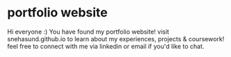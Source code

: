 # portfolio website

Hi everyone :)
You have found my portfolio website! visit snehasund.github.io to learn about my experiences, projects & coursework! feel free to connect with me via linkedin or email if you'd like to chat.
